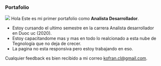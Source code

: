 ### Portafolio
![](https://portafolioemprendimientocies.files.wordpress.com/2017/02/banneralejo.png)
Hola 
Este es mi primer portafolio como **Analista Desarrollador**.

- Estoy cursando el ultimo semestre en la carrera Analista desarrollador en Duoc uc (2020).
- Estoy capacitandome mas y mas  en todo lo realcionado a esta nube de Tegnología que no deja de crecer.
- La pagina no esta responsiva pero estoy trabajando en eso.

Cualquier feedback es bien recibido a mi correo kofran.cl@gmail.com.